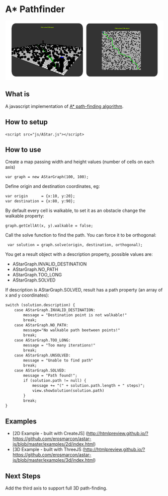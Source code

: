 # A* Pathfinder

<p align="center">
  <img src="https://github.com/erosmarcon/astar-js/blob/master/images/screenshots/AStar-shot-1.png"/>
</p>

## What is
A javascript implementation of [A* path-finding algorithm](https://en.wikipedia.org/wiki/A*_search_algorithm).

## How to setup

    <script src="js/AStar.js"></script>

## How to use

Create a map passing width and height values (number of cells on each axis)

    var graph = new AStarGraph(100, 100);

Define origin and destination coordinates, eg:

    var origin      = {x:10, y:20};
    var destination = {x:80, y:90};

By default every cell is walkable, to set it as an obstacle change the walkable property:

    graph.getCellAt(x, y).walkable = false;


Call the solve function to find the path. You can force it to be orthogonal:

     var solution = graph.solve(origin, destination, orthogonal);


You get a result object with a description property, possible values are:

* AStarGraph.INVALID_DESTINATION
* AStarGraph.NO_PATH
* AStarGraph.TOO_LONG
* AStarGraph.SOLVED

If description is AStarGraph.SOLVED, result has a path property (an array of x and y coordinates):


    switch (solution.description) {
        case AStarGraph.INVALID_DESTINATION:
            message = "Destination point is not walkable!"
            break;
        case AStarGraph.NO_PATH:
            message="No walkable path beetween points!"
            break;
        case AStarGraph.TOO_LONG:
            message = "Too many iterations!"
            break;
        case AStarGraph.UNSOLVED:
            message = "Unable to find path"
            break;
        case AStarGraph.SOLVED:
            message = "Path found!";
            if (solution.path != null) {
                message += "(" + solution.path.length + " steps)";
                view.showSolution(solution.path)
            }
            break;
    }

## Examples

* [2D Example  - built with CreateJS] (http://htmlpreview.github.io/?https://github.com/erosmarcon/astar-js/blob/master/examples/2d/index.html)
* [3D Example  - built with ThreeJS (http://htmlpreview.github.io/?https://github.com/erosmarcon/astar-js/blob/master/examples/3d/index.html)

## Next Steps

Add the third axis to support full 3D path-finding.

